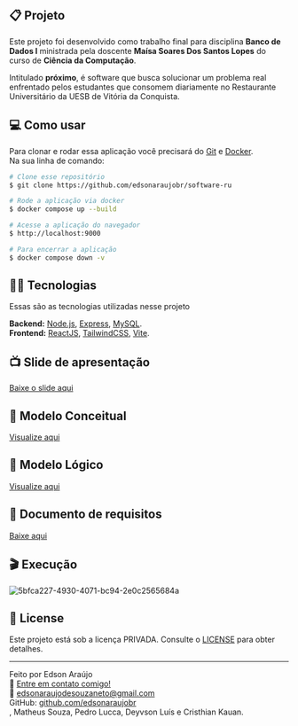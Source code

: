 ## 📋 Projeto

Este projeto foi desenvolvido como trabalho final para disciplina **Banco de Dados I** ministrada pela doscente **Maísa Soares Dos Santos Lopes** do curso de **Ciência da Computação**. 

Intitulado **próximo**, é software que busca solucionar um problema real enfrentado pelos estudantes que consomem diariamente no Restaurante Universitário da UESB de Vitória da Conquista. <br>

## 💻 Como usar

Para clonar e rodar essa aplicação você precisará do [Git](https://git-scm.com) e [Docker](https://www.docker.com/). 
<br>
Na sua linha de comando:

```bash
# Clone esse repositório
$ git clone https://github.com/edsonaraujobr/software-ru

# Rode a aplicação via docker
$ docker compose up --build

# Acesse a aplicação do navegador
$ http://localhost:9000

# Para encerrar a aplicação
$ docker compose down -v
```

## 👨‍💻 Tecnologias

Essas são as tecnologias utilizadas nesse projeto

**Backend:** [Node.js](https://nodejs.org/en/), [Express](https://expressjs.com/pt-br/), [MySQL](https://www.mysql.com/). <br>
**Frontend:** [ReactJS](https://react.dev/), [TailwindCSS](https://tailwindcss.com/docs/guides/vite), [Vite](https://vitejs.dev/).

## 📺 Slide de apresentação 

 [Baixe o slide aqui](https://github.com/edsonaraujobr/software-ru/blob/main/Apresenta%C3%A7%C3%A3oProximo.pptx)

## 🎲 Modelo Conceitual 

 [Visualize aqui](https://github.com/edsonaraujobr/software-ru/blob/main/ModeloConceitual.png)

## 💎 Modelo Lógico 

 [Visualize aqui](https://github.com/edsonaraujobr/software-ru/blob/main/ModeloLogico.png)

## 📃 Documento de requisitos 

[Baixe aqui](https://github.com/edsonaraujobr/software-ru/blob/main/documentoRequisitosBD.pdf)
 
## 🎬 Execução 

![5bfca227-4930-4071-bc94-2e0c2565684a](https://github.com/edsonaraujobr/software-ru/assets/137104822/55bc23f1-22b0-4a0b-82f3-b2b407ce6cd6)

## 📝 License

Este projeto está sob a licença PRIVADA. Consulte o [LICENSE](https://github.com/edsonaraujobr/software-ru/blob/main/LICENSE) para obter detalhes.

---

Feito por Edson Araújo <br>
:wave: [Entre em contato comigo!](https://www.linkedin.com/in/edsonaraujobr/) <br>
:email: [edsonaraujodesouzaneto@gmail.com](mailto:yuriduartedev@gmail.com) &nbsp;<br>
GitHub: [github.com/edsonaraujobr](https://github.com/yuriduarte) &nbsp; <br>
, Matheus Souza, Pedro Lucca, Deyvson Luís e Cristhian Kauan.










   




